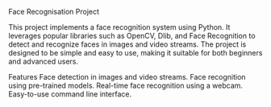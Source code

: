Face Recognisation Project

This project implements a face recognition system using Python. It leverages popular libraries such as OpenCV, Dlib, and Face Recognition to detect and recognize faces in images and video streams. The project is designed to be simple and easy to use, making it suitable for both beginners and advanced users.

Features
Face detection in images and video streams.
Face recognition using pre-trained models.
Real-time face recognition using a webcam.
Easy-to-use command line interface.
 

